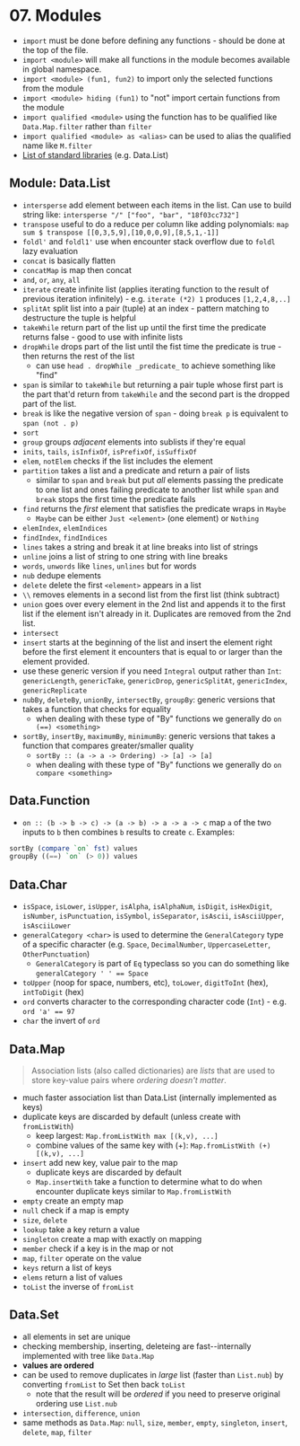# 07. Modules

- `import` must be done before defining any functions - should be done at the top of the file.
- `import <module>` will make all functions in the module becomes available in global namespace.
- `import <module> (fun1, fun2)` to import only the selected functions from the module
- `import <module> hiding (fun1)` to "not" import certain functions from the module
- `import qualified <module>` using the function has to be qualified like `Data.Map.filter` rather than `filter`
- `import qualified <module> as <alias>` can be used to alias the qualified name like `M.filter`
- [List of standard libraries](https://downloads.haskell.org/~ghc/latest/docs/html/licbraries/) (e.g. Data.List)

## Module: Data.List

- `intersperse` add element between each items in the list. Can use to build string like: `intersperse "/" ["foo", "bar", "18f03cc732"]`
- `transpose` useful to do a reduce per column like adding polynomials: `map sum $ transpose [[0,3,5,9],[10,0,0,9],[8,5,1,-1]]`
- `foldl'` and `foldl1'` use when encounter stack overflow due to `foldl` lazy evaluation
- `concat` is basically flatten
- `concatMap` is map then concat
- `and`, `or`, `any`, `all`
- `iterate` create infinite list (applies iterating function to the result of previous iteration infinitely) - e.g. `iterate (*2) 1` produces `[1,2,4,8,..]`
- `splitAt` split list into a pair (tuple) at an index - pattern matching to destructure the tuple is helpful
- `takeWhile` return part of the list up until the first time the predicate returns false - good to use with infinite lists
- `dropWhile` drops part of the list until the fist time the predicate is true - then returns the rest of the list
  - can use `head . dropWhile _predicate_` to achieve something like "find"
- `span` is similar to `takeWhile` but returning a pair tuple whose first part is the part that'd return from `takeWhile` and the second part is the dropped part of the list.
- `break` is like the negative version of `span` - doing `break p` is equivalent to `span (not . p)`
- `sort`
- `group` groups _adjacent_ elements into sublists if they're equal
- `inits`, `tails`, `isInfixOf`, `isPrefixOf`, `isSuffixOf`
- `elem`, `notElem` checks if the list includes the element
- `partition` takes a list and a predicate and return a pair of lists
  - similar to `span` and `break` but put _all_ elements passing the predicate to one list and ones failing predicate to another list while `span` and `break` stops the first time the predicate fails
- `find` returns the _first_ element that satisfies the predicate wraps in `Maybe`
  - `Maybe` can be either `Just <element>` (one element) or `Nothing`
- `elemIndex`, `elemIndices`
- `findIndex`, `findIndices`
- `lines` takes a string and break it at line breaks into list of strings
- `unline` joins a list of string to one string with line breaks
- `words`, `unwords` like `lines`, `unlines` but for words
- `nub` dedupe elements
- `delete` delete the first `<element>` appears in a list
- `\\` removes elements in a second list from the first list (think subtract)
- `union` goes over every element in the 2nd list and appends it to the first list if the element isn't already in it. Duplicates are removed from the 2nd list.
- `intersect`
- `insert` starts at the beginning of the list and insert the element right before the first element it encounters that is equal to or larger than the element provided.
- use these generic version if you need `Integral` output rather than `Int`: `genericLength`, `genericTake`, `genericDrop`, `genericSplitAt`, `genericIndex`, `genericReplicate`
- `nubBy`, `deleteBy`, `unionBy`, `intersectBy`, `groupBy`: generic versions that takes a function that checks for equality
  - when dealing with these type of "By" functions we generally do `on (==) <something>`
- `sortBy`, `insertBy`, `maximumBy`, `minimumBy`: generic versions that takes a function that compares greater/smaller quality
  - `sortBy :: (a -> a -> Ordering) -> [a] -> [a]`
  - when dealing with these type of "By" functions we generally do `on compare <something>`

## Data.Function

- `on :: (b -> b -> c) -> (a -> b) -> a -> a -> c` map `a` of the two inputs to `b` then combines `b` results to create `c`. Examples:

```haskell
sortBy (compare `on` fst) values
groupBy ((==) `on` (> 0)) values
```

## Data.Char

- `isSpace`, `isLower`, `isUpper`, `isAlpha`, `isAlphaNum`, `isDigit`, `isHexDigit`, `isNumber`, `isPunctuation`, `isSymbol`, `isSeparator`, `isAscii`, `isAsciiUpper`, `isAsciiLower`
- `generalCategory <char>` is used to determine the `GeneralCategory` type of a specific character (e.g. `Space`, `DecimalNumber`, `UppercaseLetter`, `OtherPunctuation`)
  - `GeneralCategory` is part of `Eq` typeclass so you can do something like `generalCategory ' ' == Space`
- `toUpper` (noop for space, numbers, etc), `toLower`, `digitToInt` (hex), `intToDigit` (hex)
- `ord` converts character to the corresponding character code (`Int`) - e.g. `ord 'a' == 97`
- `char` the invert of `ord` 

## Data.Map

> Association lists (also called dictionaries) are _lists_ that are used to store key-value pairs where _ordering doesn't matter_.

- much faster association list than Data.List (internally implemented as keys)
- duplicate keys are discarded by default (unless create with `fromListWith`)
  - keep largest: `Map.fromListWith max [(k,v), ...]`
  - combine values of the same key with (+): `Map.fromListWith (+) [(k,v), ...]`
- `insert` add new key, value pair to the map
  - duplicate keys are discarded by default
  - `Map.insertWith` take a function to determine what to do when encounter duplicate keys similar to `Map.fromListWith`
- `empty` create an empty map
- `null` check if a map is empty
- `size`, `delete`
- `lookup` take a key return a value
- `singleton` create a map with exactly on mapping
- `member` check if a key is in the map or not
- `map`, `filter` operate on the value
- `keys` return a list of keys
- `elems` return a list of values
- `toList` the inverse of `fromList`

## Data.Set

- all elements in set are unique
- checking membership, inserting, deleteing are fast--internally implemented with tree like `Data.Map`
- **values are ordered**
- can be used to remove duplicates in _large_ list (faster than `List.nub`) by converting `fromList` to Set then back `toList`
  - note that the result will be _ordered_ if you need to preserve original ordering use `List.nub`
- `intersection`, `difference`, `union`
- same methods as `Data.Map`: `null`, `size`, `member`, `empty`, `singleton`, `insert`, `delete`, `map`, `filter`
